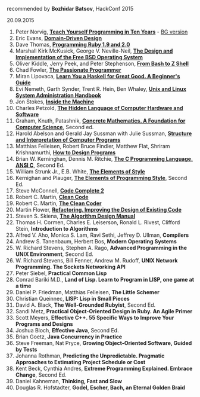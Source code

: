 recommended by **Bozhidar Batsov**, HackConf 2015 


20.09.2015 



1. Peter Norvig, **[Teach Yourself Programming in Ten Years](http://norvig.com/21-days.html)** - [BG version](https://goo.gl/CR4F0W) 
2. Eric Evans, **[Domain-Driven Design](http://goo.gl/N3tQnx)** 
3. Dave Thomas, **[Programming Ruby 1.9 and 2.0](http://goo.gl/diYMFD)** 
4. Marshall Kirk McKusick, George V. Neville-Neil, **[The Design and Implementation of the Free BSD Operating System](https://goo.gl/yWmwkY)** 
5. Oliver Kiddle, Jerry Peek, and Peter Stephenson, **[From Bash to Z Shell](https://goo.gl/ACkn7Z)** 
6. Chad Fowler, **[The Passionate Programmer](http://goo.gl/tUefSq)** 
7. Miran Lipovaca, **[Learn You a Haskell for Great Good. A Beginner's Guide](http://goo.gl/z552nR)** 
8. Evi Nemeth, Garth Synder, Trent R. Hein, Ben Whaley, **[Unix and Linux System Administration Handbook](http://goo.gl/3241Rd)** 
9. Jon Stokes, **[Inside the Machine](http://goo.gl/TbIJBV)** 
10. Charles Petzold, **[The Hidden Language of Computer Hardware and Software](http://goo.gl/1sGTJu)** 
11. Graham, Knuth, Patashnik, **[Concrete Mathematics. A Foundation for Computer Science](https://goo.gl/tCPgT8)**, Second ed. 
12. Harold Abelson and Gerald Jay Sussman with Julie Sussman, **[Structure and Interpretation of Computer Programs](http://web.mit.edu/alexmv/6.037/sicp.pdf)** 
13. Matthias Felleisen, Robert Bruce Findler, Matthew Flat, Shriram Krishnamurthi, **[How to Design Programs](http://www.htdp.org/)**
14. Brian W. Kerninghan, Dennis M. Ritchie, **[The C Programming Language. ANSI C](https://goo.gl/deLCHJ)**, Second Ed. 
15. William Strunk Jr., E.B. White, **[The Elements of Style](https://goo.gl/ihkGYh)** 
16. Kernighan and Plauger, **[The Elements of Programming Style](https://goo.gl/NPq912)**, Second Ed. 
17. Steve McConnell, **[Code Complete 2](http://goo.gl/gJgPJF)** 
18. Robert C. Martin, **[Clean Code](http://goo.gl/X3PfLn)** 
19. Robert C. Martin, **[The Clean Coder](http://goo.gl/Rx5dUA)** 
20. Martin Flower, **[Refactoring. Improving the Design of Existing Code](http://goo.gl/EUowaC)** 
21. Steven S. Skiena, **[The Algorithm Design Manual](https://goo.gl/bku7yS)** 
22. Thomas H. Cormen, Charles E. Leiserson, Ronald L. Rivest, Clifford Stein, **Introduction to Algorithms** 
23. Alfred V. Aho, Monica S. Lam, Ravi Sethi, Jeffrey D. Ullman, **Compilers** 
24. Andrew S. Tanenbaum, Herbert Bos, **Modern Operating Systems** 
25. W. Richard Stevens, Stephen A. Rago, **Advanced Programming in the UNIX Environment**, Second Ed. 
26. W. Richard Stevens, Bill Fenner, Andrew M. Rudoff, **UNIX Network Programming. The Sockets Networking API** 
27. Peter Siebel, **Practical Common Lisp** 
28. Conrad Bariki M.D., **Land of Lisp. Learn to Program in LISP, one game at a time** 
29. Daniel P. Friedman, Matthias Felleisen, **The Little Schemer** 
30. Christian Queinnec, **LISP: Lisp in Small Pieces** 
31. David A. Black, **The Well-Grounded Rubyist**, Second Ed. 
32. Sandi Metz, **Practical Object-Oriented Design in Ruby. An Agile Primer** 
33. Scott Meyers, **Effective C++. 55 Specific Ways to Improve Your Programs and Designs** 
34. Joshua Bloch, **Effective Java**, Second Ed. 
35. Brian Goetz, **Java Concurrency in Practice** 
36. Steve Freeman, Nat Pryce, **Growing Object-Oriented Software, Guided by Tests** 
37. Johanna Rothman, **Predicting the Unpredictable. Pragmatic Approaches to Estimating Project Schedule or Cost** 
38. Kent Beck, Cynthia Andres, **Extreme Programming Explained. Embrace Change**, Second Ed. 
39. Daniel Kahneman, **Thinking, Fast and Slow** 
40. Douglas R. Hofstadter, **Godel, Escher, Bach, an Eternal Golden Braid** 
